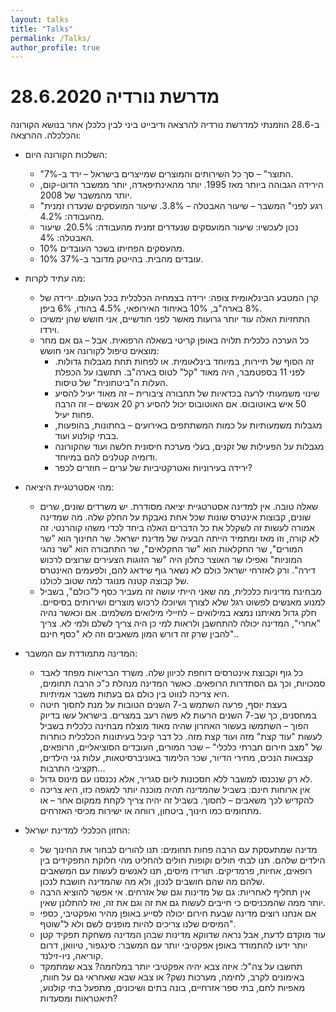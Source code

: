 ```yaml
---
layout: talks
title: "Talks"
permalink: /Talks/
author_profile: true
---
```



מדרשת נורדיה 28.6.2020
======

ב-28.6 הוזמנתי למדרשת נורדיה להרצאה ודיבייט ביני לבין כלכלן אחר בנושא הקורונה והכלכלה. 
ההרצאה:

-	השלכות הקורונה היום:
    -	"התוצר" – סך כל השירותים והמוצרים שמייצרים בישראל – ירד ב-7%.
    -	הירידה הגבוהה ביותר מאז 1995. יותר מהאינתיפאדה, יותר ממשבר הדוט-קום, יותר מהמשבר של 2008. 
    -	"רגע לפני" המשבר – שיעור האבטלה – 3.8%. שיעור המועסקים שנעדרו זמנית מהעבודה: 4.2%.
    -	נכון לעכשיו: שיעור המועסקים שנעדרים זמנית מהעבודה: 20.5%. שיעור האבטלה: 4%. 
    -	10% מהעסקים הפחיתו בשכר העובדים.
    -	10% עובדים מהבית. בהייטק מדובר ב-37%.

-	מה עתיד לקרות:
    -	קרן המטבע הבינלאומית צופה: ירידה בצמחיה הכלכלית בכל העולם. ירידה של 8% בארה"ב, 10% באיחוד האירופאי, 4.5% בהודו, 6% ביפן.
    -	התחזיות האלה עוד יותר גרועות מאשר לפני חודשיים, אני חושש שהן ימשיכו וירדו.
    -	כל הערכה כלכלית תלויה באופן קריטי בשאלה הרפואית. אבל – גם אם מחר מוצאים טיפול לקורונה אני חושש:
        -	זה הסוף של תיירות, במיוחד בינלאומית. או לפחות תחת מגבלות גדולות. לפני 11 בספטמבר, היה מאוד "קל" לטוס בארה"ב. תחשבו על הכפלת העלות ה"ביטחונית" של טיסות.
        -	שינוי משמעותי לרעה בכדאיות של תחבורה ציבורית – זה מאוד יעיל להסיע 50 איש באוטובוס. אם האוטובוס יכול להסיע רק 20 אנשים – זה הרבה פחות יעיל.
        -	מגבלות משמעותיות על כמות המשתתפים באירועים – בחתונות, בהופעות, בבתי קולנוע ועוד.
        -	מגבלות על הפעילות של זקנים, בעלי מערכת חיסונית חלשה ועוד שהקורונה ודומיה קטלנים להם במיוחד.
        -	ירידה בעירוניות ואטרקטיביות של ערים – חוזרים לכפר?

-	מהי אסטרטגיית היציאה:
      -	שאלה טובה. אין למדינה אסטרטגיית יציאה מסודרת. יש משרדים שונים, שרים שונים, קבוצות אינטרס שונות שכל אחת נאבקת על החלק שלה. מה שמדינה אמורה לעשות זה לשקלל את כל הדברים האלה ביחד לכדי משהו קוהרנטי. זה לא קורה, וזו מאז ומתמיד הייתה הבעיה של מדינת ישראל. שר החינוך הוא "שר המורים", שר החקלאות הוא "שר החקלאים", שר התחבורה הוא "שר נהגי המוניות" ואפילו שר האוצר כחלון היה "שר הזוגות הצעירים שרוצים לרכוש דירה". ורק לאזרחי ישראל כולם לא נשאר גוף שידאג להם, ולפעמים האינטרס של קבוצה קטנה מנוגד למה שטוב לכולנו.
      -	מבחינת מדיניות כלכלית, מה שאני הייתי עושה זה מעביר כסף ל"כולם", בשביל למנוע מאנשים לפשוט רגל שלא לצורך ושיוכלו לרכוש מוצרים ושירותים בסיסיים. חלק גדול מאיתנו נמצא במילואים – לחיילי מילואים משלמים. אם וכאשר נהיה "אחרי", המדינה יכולה להתחשבן ולראות למי כן היה צריך לשלם ולמי לא. צריך להבין שרק זה דורש המון משאבים וזה לא "כסף חינם"..
  
-	המדינה מתמודדת עם המשבר:
      -	כל גוף וקבוצת אינטרסים דוחפת לכיוון שלה. משרד הבריאות מפחד לאבד סמכויות, וכך גם הסתדרות הרופאים. כאשר המדינה מנהלת כ"כ הרבה תחומים, היא צריכה לנווט בין כולם גם בעתות משבר אמיתיות.
      -	בעצת יוסף, פרעה השתמש ב-7 השנים הטובות על מנת לחסוך חיטה במחסנים, כך שב-7 השנים הרעות לא פשה רעב במצרים. בישראל עשו בדיוק הפוך – השתמשו בעשור האחרון שהיה מאוד מוצלח מבחינה כלכלית בשביל לעשות "עוד קצת" מזה ועוד קצת מזה. כל דבר קיבל בעיתונות הכלכלית כותרות של "מצב חירום חברתי כלכלי" – שכר המורים, העובדים הסוציאליים, הרופאים, קצבאות הנכים, מחירי הדיור, שכר הלימוד באוניברסיטאות, עלות גני הילדים, תקציבי התרבות...
      -	לא רק שנכנסו למשבר ללא חסכונות ליום סגריר, אלא נכנסנו עם מינוס גדול.
      -	אין ארוחות חינם: בשביל שהמדינה תהיה מוכנה יותר למגפה כזו, היא צריכה להקדיש לכך משאבים – לחסוך. בשביל זה יהיה צריך לקחת ממקום אחר – או מתחומים כמו חינוך, ביטחון, רווחה או ישירות מכיסי האזרחים.
  
-	החזון הכלכלי למדינת ישראל:
      -	מדינה שמתעסקת עם הרבה פחות תחומים: תנו להורים לבחור את החינוך של הילדים שלהם. תנו לבתי חולים וקופות חולים להחליט מהי חלוקת התפקידים בין רופאים, אחיות, פרמדיקים. תורידו מיסים, תנו לאנשים לעשות עם המשאבים שלהם מה שהם חושבים לנכון, ולא מה שהמדינה חושבת לנכון.
      -	אין תחליף לאחריות: גם של מדינות וגם של אזרחים. אי אפשר להוציא הרבה יותר ממה שהמכניסים כי חייבים לעשות גם את זה וגם את זה, ואז להתלונן שאין.
      -	אם אנחנו רוצים מדינה שבעת חירום יכולה לסייע באופן מהיר ואפקטיבי, כספי המיסים שלנו צריכים להיות מופנים לשם ולא ל"שוטף".
      -	עוד מוקדם לדעת, אבל נראה שדווקא מדינות שבהן המדינה משחקת תפקיד קטן יותר ידעו להתמודד באופן אפקטיבי יותר עם המשבר: סינגפור, טיוואן, דרום קוריאה, ניו-זילנד. 
      -	תחשבו על צה"ל: איזה צבא יהיה אפקטיבי יותר במלחמה? צבא שמתמקד באימונים לקרב, לחימה, מערכות נשק? או צבא שבא שאחראי גם על חוות, מאפיות לחם, בתי ספר אזרחיים, בונה בתים ושיכונים, מתפעל בתי קולנוע, תיאטראות ומסעדות?


